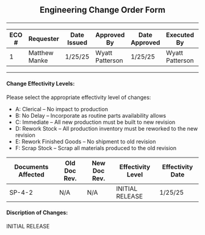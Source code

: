 ## <p align='center'> Engineering Change Order Form </p>
---

| ECO # | Requester | Date Issued | Approved By | Date Approved | Executed By | Date Executed |
|-|-|-|-|-|-|-|
| 1 | Matthew Manke | 1/25/25 | Wyatt Patterson | 1/25/25 | Wyatt Patterson | 1/25/25 |

---

#### Change Effectivity Levels:
Please select the appropriate effectivity level of changes:
- A: Clerical – No impact to production
- B: No Delay – Incorporate as routine parts availability allows
- C: Immediate – All new production must be built to new revision
- D: Rework Stock – All production inventory must be reworked to the new revision
- E: Rework Finished Goods – No shipment to old revision
- F: Scrap Stock – Scrap all materials produced to the old revision

| Documents Affected | Old Doc Rev. | New Doc Rev. | Effectivity Level | Effectivity Date |
|-|-|-|-|-|
| SP-4-2 | N/A | N/A | INITIAL RELEASE | 1/25/25 |

#### Discription of Changes:
INITIAL RELEASE